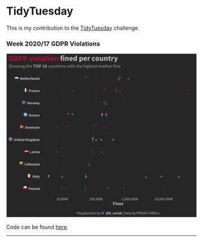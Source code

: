 # TidyTuesday

This is my contribution to the [TidyTuesday](https://github.com/rfordatascience/tidytuesday) challenge.


### Week 2020/17 GDPR Violations
![./plots/GDPRviolations_point.png](https://raw.githubusercontent.com/bsurial/TidyTuesday/master/plots/GDPRviolations_jitter.png)
  
Code can be found [here](https://github.com/bsurial/TidyTuesday/blob/master/GDP_violations.Rmd).
***

